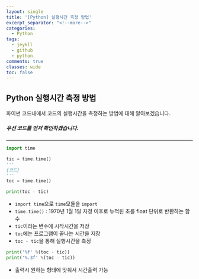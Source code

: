 ```yaml
---
layout: single
title: '[Python] 실행시간 측정 방법'
excerpt_separator: "<!--more-->"
categories:
  - Python
tags:
  - jeykll
  - github
  - python
comments: true  
classes: wide
toc: false  
---
```

## Python 실행시간 측정 방법

파이썬 코드내에서 코드의 실행시간을 측정하는 방법에 대해 알아보겠습니다.

##### 우선 코드를 먼저 확인하겠습니다.
---
```python
import time

tic = time.time()
'''
{코드}
'''
toc = time.time()

print(toc - tic)
```
* `import time`으로 `time`모듈을 `import`
* `time.time()` : 1970년 1월 1일 자정 이후로 누적된 초를 float 단위로 반환하는 함수
* `tic`이라는 변수에 시작시간을 저장
* `toc`에는 프로그램이 끝나는 시간을 저장
* `toc - tic`을 통해 실행시간을 측정  

```python
print('%f' %(toc - tic))
print('%.3f' %(toc - tic))
```  

* 출력시 원하는 형태에 맞춰서 시간출력 가능
